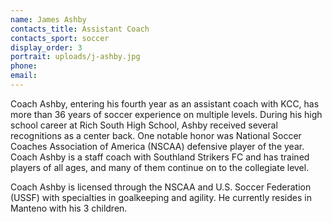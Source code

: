 ```yaml
---
name: James Ashby
contacts_title: Assistant Coach
contacts_sport: soccer
display_order: 3
portrait: uploads/j-ashby.jpg
phone:
email:
---
```


Coach Ashby, entering his fourth year as an assistant coach with KCC, has more than 36 years of soccer experience on multiple levels. During his high school career at Rich South High School, Ashby received several recognitions as a center back. One notable honor was National Soccer Coaches Association of America (NSCAA) defensive player of the year. Coach Ashby is a staff coach with Southland Strikers FC and has trained players of all ages, and many of them continue on to the collegiate level.

Coach Ashby is licensed through the NSCAA and U.S. Soccer Federation (USSF) with specialties in goalkeeping and agility. He currently resides in Manteno with his 3 children.
